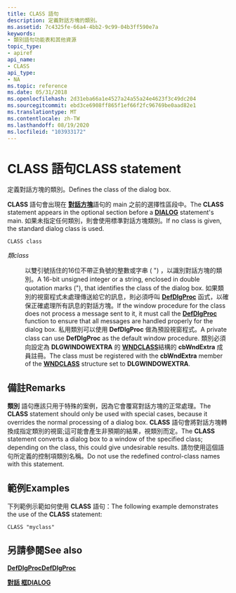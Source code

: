 ```yaml
---
title: CLASS 語句
description: 定義對話方塊的類別。
ms.assetid: 7c4325fe-66a4-4bb2-9c99-04b3ff590e7a
keywords:
- 類別語句功能表和其他資源
topic_type:
- apiref
api_name:
- CLASS
api_type:
- NA
ms.topic: reference
ms.date: 05/31/2018
ms.openlocfilehash: 2d31eba66a1e4527a24a55a24e4623f3c49dc204
ms.sourcegitcommit: ebd3ce6908ff865f1ef66f2fc96769be0aad82e1
ms.translationtype: MT
ms.contentlocale: zh-TW
ms.lasthandoff: 08/19/2020
ms.locfileid: "103933172"
---
```

# <a name="class-statement"></a><span data-ttu-id="53b87-104">CLASS 語句</span><span class="sxs-lookup"><span data-stu-id="53b87-104">CLASS statement</span></span>

<span data-ttu-id="53b87-105">定義對話方塊的類別。</span><span class="sxs-lookup"><span data-stu-id="53b87-105">Defines the class of the dialog box.</span></span>

<span data-ttu-id="53b87-106">**CLASS** 語句會出現在 [**對話方塊**](dialog-resource.md)語句的 main 之前的選擇性區段中。</span><span class="sxs-lookup"><span data-stu-id="53b87-106">The **CLASS** statement appears in the optional section before a [**DIALOG**](dialog-resource.md) statement's main.</span></span> <span data-ttu-id="53b87-107">如果未指定任何類別，則會使用標準對話方塊類別。</span><span class="sxs-lookup"><span data-stu-id="53b87-107">If no class is given, the standard dialog class is used.</span></span>

``` syntax
CLASS class
```

<dl> <dt>

<span data-ttu-id="53b87-108"><span id="class"></span><span id="CLASS"></span>*類*</span><span class="sxs-lookup"><span data-stu-id="53b87-108"><span id="class"></span><span id="CLASS"></span>*class*</span></span>
</dt> <dd>

<span data-ttu-id="53b87-109">以雙引號括住的16位不帶正負號的整數或字串 ( ") ，以識別對話方塊的類別。</span><span class="sxs-lookup"><span data-stu-id="53b87-109">A 16-bit unsigned integer or a string, enclosed in double quotation marks ("), that identifies the class of the dialog box.</span></span> <span data-ttu-id="53b87-110">如果類別的視窗程式未處理傳送給它的訊息，則必須呼叫 [**DefDlgProc**](/windows/win32/api/winuser/nf-winuser-defdlgprocw) 函式，以確保正確處理所有訊息的對話方塊。</span><span class="sxs-lookup"><span data-stu-id="53b87-110">If the window procedure for the class does not process a message sent to it, it must call the [**DefDlgProc**](/windows/win32/api/winuser/nf-winuser-defdlgprocw) function to ensure that all messages are handled properly for the dialog box.</span></span> <span data-ttu-id="53b87-111">私用類別可以使用 **DefDlgProc** 做為預設視窗程式。</span><span class="sxs-lookup"><span data-stu-id="53b87-111">A private class can use **DefDlgProc** as the default window procedure.</span></span> <span data-ttu-id="53b87-112">類別必須向設定為 **DLGWINDOWEXTRA** 的 [**WNDCLASS**](/windows/win32/api/winuser/ns-winuser-wndclassa)結構的 **cbWndExtra** 成員註冊。</span><span class="sxs-lookup"><span data-stu-id="53b87-112">The class must be registered with the **cbWndExtra** member of the [**WNDCLASS**](/windows/win32/api/winuser/ns-winuser-wndclassa) structure set to **DLGWINDOWEXTRA**.</span></span>

</dd> </dl>

## <a name="remarks"></a><span data-ttu-id="53b87-113">備註</span><span class="sxs-lookup"><span data-stu-id="53b87-113">Remarks</span></span>

<span data-ttu-id="53b87-114">**類別** 語句應該只用于特殊的案例，因為它會覆寫對話方塊的正常處理。</span><span class="sxs-lookup"><span data-stu-id="53b87-114">The **CLASS** statement should only be used with special cases, because it overrides the normal processing of a dialog box.</span></span> <span data-ttu-id="53b87-115">**CLASS** 語句會將對話方塊轉換成指定類別的視窗;這可能會產生非預期的結果，視類別而定。</span><span class="sxs-lookup"><span data-stu-id="53b87-115">The **CLASS** statement converts a dialog box to a window of the specified class; depending on the class, this could give undesirable results.</span></span> <span data-ttu-id="53b87-116">請勿使用這個語句所定義的控制項類別名稱。</span><span class="sxs-lookup"><span data-stu-id="53b87-116">Do not use the redefined control-class names with this statement.</span></span>

## <a name="examples"></a><span data-ttu-id="53b87-117">範例</span><span class="sxs-lookup"><span data-stu-id="53b87-117">Examples</span></span>

<span data-ttu-id="53b87-118">下列範例示範如何使用 **CLASS** 語句：</span><span class="sxs-lookup"><span data-stu-id="53b87-118">The following example demonstrates the use of the **CLASS** statement:</span></span>

``` syntax
CLASS "myclass" 
```

## <a name="see-also"></a><span data-ttu-id="53b87-119">另請參閱</span><span class="sxs-lookup"><span data-stu-id="53b87-119">See also</span></span>

<dl> <dt>

[<span data-ttu-id="53b87-120">**DefDlgProc**</span><span class="sxs-lookup"><span data-stu-id="53b87-120">**DefDlgProc**</span></span>](/windows/win32/api/winuser/nf-winuser-defdlgprocw)
</dt> <dt>

[<span data-ttu-id="53b87-121">**對話 框**</span><span class="sxs-lookup"><span data-stu-id="53b87-121">**DIALOG**</span></span>](dialog-resource.md)
</dt> </dl>

 

 